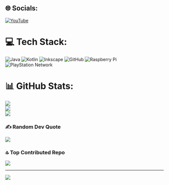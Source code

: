 
## 🌐 Socials:
[![YouTube](https://img.shields.io/badge/YouTube-%23FF0000.svg?logo=YouTube&logoColor=white)](https://youtube.com/@https://youtube.com/@salomonweltweit?si=95AmdaidPGWf9lQK) 

# 💻 Tech Stack:
![Java](https://img.shields.io/badge/java-%23ED8B00.svg?style=for-the-badge&logo=openjdk&logoColor=white) ![Kotlin](https://img.shields.io/badge/kotlin-%237F52FF.svg?style=for-the-badge&logo=kotlin&logoColor=white) ![Inkscape](https://img.shields.io/badge/Inkscape-e0e0e0?style=for-the-badge&logo=inkscape&logoColor=080A13) ![GitHub](https://img.shields.io/badge/github-%23121011.svg?style=for-the-badge&logo=github&logoColor=white) ![Raspberry Pi](https://img.shields.io/badge/-Raspberry_Pi-C51A4A?style=for-the-badge&logo=Raspberry-Pi) ![PlayStation Network](https://img.shields.io/badge/PSN-%230070D1.svg?style=for-the-badge&logo=Playstation&logoColor=white)
# 📊 GitHub Stats:
![](https://github-readme-stats.vercel.app/api?username=salomonxt&theme=blue_navy&hide_border=true&include_all_commits=false&count_private=false)<br/>
![](https://nirzak-streak-stats.vercel.app/?user=salomonxt&theme=blue_navy&hide_border=true)<br/>
![](https://github-readme-stats.vercel.app/api/top-langs/?username=salomonxt&theme=blue_navy&hide_border=true&include_all_commits=false&count_private=false&layout=compact)

### ✍️ Random Dev Quote
![](https://quotes-github-readme.vercel.app/api?type=vetical&theme=tokyonight)

### 🔝 Top Contributed Repo
![](https://github-contributor-stats.vercel.app/api?username=salomonxt&limit=5&theme=ocean_dark&combine_all_yearly_contributions=true)

---
[![](https://visitcount.itsvg.in/api?id=salomonxt&icon=0&color=1)](https://visitcount.itsvg.in)

<!-- Proudly created with GPRM ( https://gprm.itsvg.in ) -->

